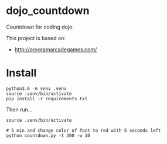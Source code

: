 # dojo_countdown

Countdown for coding dojo.

This project is based on:

- http://programarcadegames.com/

# Install

```
python3.6 -m venv .venv
source .venv/bin/activate
pip install -r requirements.txt
```

Then run...

```
source .venv/bin/activate

# 5 min and change color of font to red with 5 seconds left
python countdown.py -t 300 -w 10
```
